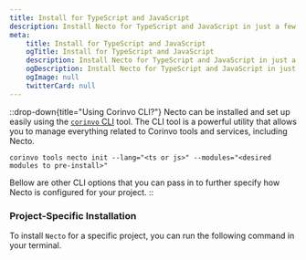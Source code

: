 ```yaml
---
title: Install for TypeScript and JavaScript
description: Install Necto for TypeScript and JavaScript in just a few seconds.
meta: 
    title: Install for TypeScript and JavaScript
    ogTitle: Install for TypeScript and JavaScript
    description: Install Necto for TypeScript and JavaScript in just a few seconds.
    ogDescription: Install Necto for TypeScript and JavaScript in just a few seconds.
    ogImage: null
    twitterCard: null
---
```


::drop-down{title="Using Corinvo CLI?"}
Necto can be installed and set up easily using the [`corinvo` CLI](https://cli.corinvo.dev) tool. The CLI tool is a powerful utility that allows you to manage everything related to Corinvo tools and services, including Necto.

```shellscript [Terminal][ph:terminal]
corinvo tools necto init --lang="<ts or js>" --modules="<desired modules to pre-install>"
```

Bellow are other CLI options that you can pass in to further specify how Necto is configured for your project.
::

### Project-Specific Installation

To install `Necto` for a specific project, you can run the following command in your terminal.

